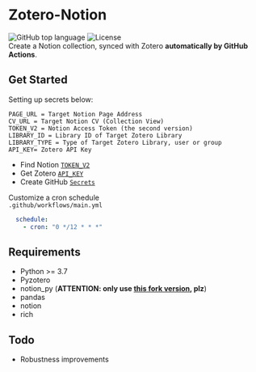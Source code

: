 # Zotero-Notion

![GitHub top language](https://img.shields.io/github/languages/top/reycn/notion-zotero)
![License](https://img.shields.io/badge/license-MIT-000000.svg)  
Create a Notion collection, synced with Zotero **automatically by GitHub Actions**.

## Get Started

Setting up secrets below:

```
PAGE_URL = Target Notion Page Address
CV_URL = Target Notion CV (Collection View)
TOKEN_V2 = Notion Access Token (the second version)
LIBRARY_ID = Library ID of Target Zotero Library
LIBRARY_TYPE = Type of Target Zotero Library, user or group
API_KEY= Zotero API Key
```

- Find Notion [`TOKEN_V2`](https://www.google.com/search?q=get+notion+tokenv2)  
- Get Zotero [`API_KEY`](https://www.zotero.org/settings/keys)
- Create GitHub [`Secrets`](https://docs.github.com/en/actions/reference/encrypted-secrets#creating-encrypted-secrets-for-a-repository)

Customize a cron schedule  
`.github/workflows/main.yml`

```yaml
  schedule:
    - cron: "0 */12 * * *"
```

## Requirements

- Python >= 3.7
- Pyzotero
- notion_py (**ATTENTION: only use [this fork version](https://github.com/arturtamborski/notion-py), plz**)
- pandas
- notion
- rich

## Todo

- Robustness improvements
